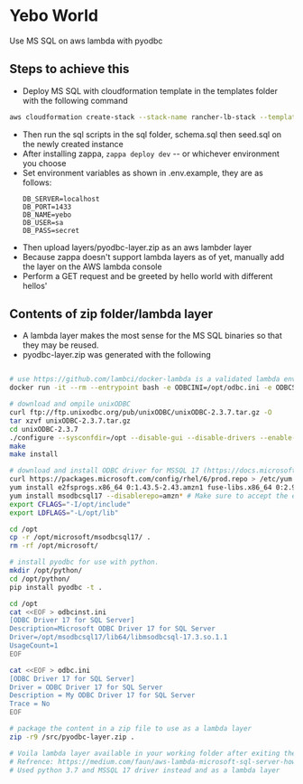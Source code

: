 # Yebo World

Use MS SQL on aws lambda with pyodbc

## Steps to achieve this

- Deploy MS SQL with cloudformation template in the templates folder with the following command

```sh 
aws cloudformation create-stack --stack-name rancher-lb-stack --template-body file:///path/to/repo/templates/ms_sql_db.yml
```

- Then run the sql scripts in the sql folder, schema.sql then seed.sql on the newly created instance
- After installing zappa, `zappa deploy dev` -- or whichever environment you choose
- Set environment variables as shown in .env.example, they are as follows:
    ```env
    DB_SERVER=localhost
    DB_PORT=1433
    DB_NAME=yebo
    DB_USER=sa
    DB_PASS=secret
    ```
- Then upload layers/pyodbc-layer.zip as an aws lambder layer
- Because zappa doesn't support lambda layers as of yet, manually add the layer on the AWS lambda console 
- Perform a GET request and be greeted by hello world with different hellos'

## Contents of zip folder/lambda layer

- A lambda layer makes the most sense for the MS SQL binaries so that they may be reused. 
- pyodbc-layer.zip was generated with the following

```sh

# use https://github.com/lambci/docker-lambda is a validated lambda environment
docker run -it --rm --entrypoint bash -e ODBCINI=/opt/odbc.ini -e ODBCSYSINI=/opt/ -v $PWD:/src -w /src lambci/lambda:build-python3.7

# download and ompile unixODBC
curl ftp://ftp.unixodbc.org/pub/unixODBC/unixODBC-2.3.7.tar.gz -O
tar xzvf unixODBC-2.3.7.tar.gz
cd unixODBC-2.3.7
./configure --sysconfdir=/opt --disable-gui --disable-drivers --enable-iconv --with-iconv-char-enc=UTF8 --with-iconv-ucode-enc=UTF16LE --prefix=/opt
make
make install

# download and install ODBC driver for MSSQL 17 (https://docs.microsoft.com/en-us/sql/connect/odbc/linux-mac/installing-the-microsoft-odbc-driver-for-sql-server?view=sql-server-2017)
curl https://packages.microsoft.com/config/rhel/6/prod.repo > /etc/yum.repos.d/mssql-release.repo # RHEL 6 (AWS Lambda runs on RHEL 6)
yum install e2fsprogs.x86_64 0:1.43.5-2.43.amzn1 fuse-libs.x86_64 0:2.9.4-1.18.amzn1 libss.x86_64 0:1.43.5-2.43.amzn1
yum install msodbcsql17 --disablerepo=amzn* # Make sure to accept the eula
export CFLAGS="-I/opt/include"
export LDFLAGS="-L/opt/lib"

cd /opt
cp -r /opt/microsoft/msodbcsql17/ .
rm -rf /opt/microsoft/

# install pyodbc for use with python.
mkdir /opt/python/
cd /opt/python/
pip install pyodbc -t .

cd /opt
cat <<EOF > odbcinst.ini
[ODBC Driver 17 for SQL Server]
Description=Microsoft ODBC Driver 17 for SQL Server
Driver=/opt/msodbcsql17/lib64/libmsodbcsql-17.3.so.1.1
UsageCount=1
EOF

cat <<EOF > odbc.ini
[ODBC Driver 17 for SQL Server]
Driver = ODBC Driver 17 for SQL Server
Description = My ODBC Driver 17 for SQL Server
Trace = No
EOF

# package the content in a zip file to use as a lambda layer
zip -r9 /src/pyodbc-layer.zip .

# Voila lambda layer available in your working folder after exiting the image
# Refrence: https://medium.com/faun/aws-lambda-microsoft-sql-server-how-to-66c5f9d275ed 
# Used python 3.7 and MSSQL 17 driver instead and as a lambda layer
```

